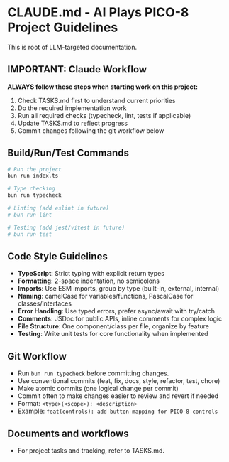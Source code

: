# CLAUDE.md - AI Plays PICO-8 Project Guidelines

This is root of LLM-targeted documentation.

## IMPORTANT: Claude Workflow
**ALWAYS follow these steps when starting work on this project:**
1. Check TASKS.md first to understand current priorities
2. Do the required implementation work
3. Run all required checks (typecheck, lint, tests if applicable)
4. Update TASKS.md to reflect progress
5. Commit changes following the git workflow below

## Build/Run/Test Commands
```bash
# Run the project
bun run index.ts

# Type checking
bun run typecheck

# Linting (add eslint in future)
# bun run lint

# Testing (add jest/vitest in future) 
# bun run test
```

## Code Style Guidelines
- **TypeScript**: Strict typing with explicit return types
- **Formatting**: 2-space indentation, no semicolons
- **Imports**: Use ESM imports, group by type (built-in, external, internal)
- **Naming**: camelCase for variables/functions, PascalCase for classes/interfaces
- **Error Handling**: Use typed errors, prefer async/await with try/catch
- **Comments**: JSDoc for public APIs, inline comments for complex logic
- **File Structure**: One component/class per file, organize by feature
- **Testing**: Write unit tests for core functionality when implemented

## Git Workflow
- Run `bun run typecheck` before committing changes.
- Use conventional commits (feat, fix, docs, style, refactor, test, chore)
- Make atomic commits (one logical change per commit)
- Commit often to make changes easier to review and revert if needed
- Format: `<type>(<scope>): <description>`
- Example: `feat(controls): add button mapping for PICO-8 controls`

## Documents and workflows
- For project tasks and tracking, refer to TASKS.md.